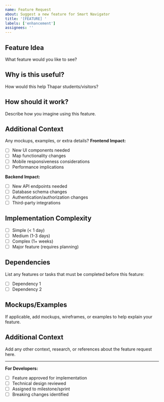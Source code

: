 ```yaml
---
name: Feature Request
about: Suggest a new feature for Smart Navigator
title: '[FEATURE] '
labels: ['enhancement']
assignees: ''
---
```


## Feature Idea
What feature would you like to see?

## Why is this useful?
How would this help Thapar students/visitors?

## How should it work?
Describe how you imagine using this feature.

## Additional Context
Any mockups, examples, or extra details?
**Frontend Impact:**
- [ ] New UI components needed
- [ ] Map functionality changes
- [ ] Mobile responsiveness considerations
- [ ] Performance implications

**Backend Impact:**
- [ ] New API endpoints needed
- [ ] Database schema changes
- [ ] Authentication/authorization changes
- [ ] Third-party integrations

## Implementation Complexity
- [ ] Simple (< 1 day)
- [ ] Medium (1-3 days)
- [ ] Complex (1+ weeks)
- [ ] Major feature (requires planning)

## Dependencies
List any features or tasks that must be completed before this feature:
- [ ] Dependency 1
- [ ] Dependency 2

## Mockups/Examples
If applicable, add mockups, wireframes, or examples to help explain your feature.

## Additional Context
Add any other context, research, or references about the feature request here.

---
**For Developers:**
- [ ] Feature approved for implementation
- [ ] Technical design reviewed
- [ ] Assigned to milestone/sprint
- [ ] Breaking changes identified
